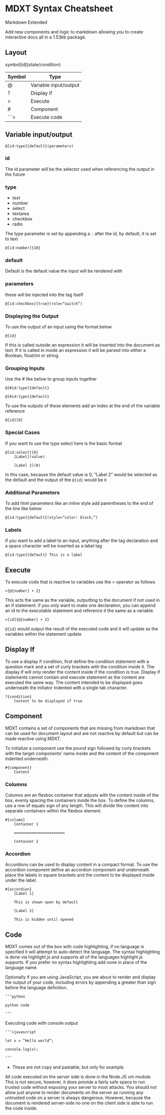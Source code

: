 # MDXT Syntax Cheatsheet

Markdown Extended

Add new components and logic to markdown allowing you to create interactive docs all in a 1.53kb package.

## Layout

symbol[id]{state/condition}

| Symbol | Type |
| --- | --- |
| @ | Variable input/output  |
| ? | Display if |
| > | Execute |
| # | Component |
| ```> | Execute code |

## Variable input/output

```text
@[id:type]{default}(parameters)
```

### id

The id parameter will be the selector used when referencing the output in the future

### type

- text
- number
- select
- textarea
- checkbox
- radio

The type parameter is set by appending a `:` after the id, by default, it is set to text

```text
@[id:number]{10}
```

### default

Default is the default value the input will be rendered with

### parameters

these will be injected into the tag itself

```text
@[id:checkbox]{true}(role=“switch”)
```

### Displaying the Output

To use the output of an input using the format below

```text
@{id}
```

If this is called outside an expression it will be inserted into the document as text. If it is called in inside an expression it will be parsed into either a Boolean, float/int or string.

### Grouping Inputs

Use the # like below to group inputs together

```text
@[#id:type]{default}

@[#id:type]{default}
```

To use the outputs of these elements add an index at the end of the variable reference

```text
@{id}[0]
```

### Special Cases

If you want to use the type select here is the basic format

```text
@[id:select]{0}
    [Label](value)

    [Label 2](0)
```

In this case, because the default value is 0, “Label 2” would be selected as the default and the output of the `@{id}` would be `0`

### Additional Parameters

To add html parameters like an inline style add parentheses to the end of the line like below

```text
@[id:type]{default}(style=“color: black;”)
```

### Labels

If you want to add a label to an input, anything after the tag declaration and a space character will be inserted as a label tag

```text
@[id:type]{default} This is a label
```

## Execute

To execute code that is reactive to variables use the > operator as follows

```text
>{@{number} + 2}
```

This acts the same as the variable, outputting to the document if not used in an if statement. if you only want to make one declaration, you can append an id to the executable statement and reference it the same as a variable.

```text
>[id]{@{number} + 2}
```

`@{id}` would output the result of the executed code and it will update as the variables within the statement update

## Display If

To use a display if condition, first define the condition statement with a question mark and a set of curly brackets with the condition inside it. The display if will only render the content inside if the condition is true. Display if statements cannot contain and execute statement as the content are executed the same way. The content intended to be displayed goes underneath the initiator indented with a single tab character.

```text
?{condition}
    Content to be displayed if true
```

## Component

MDXT contains a set of components that are missing from markdown that can be used for document layout and are not reactive by default but can be made reactive using MDXT.

To initialize a component use the pound sign followed by curly brackets with the target components’ name inside and the content of the component indented underneath.

```text
#{component}
    Content
```

### Columns

Columns are an flexbox container that adjusts with the content inside of the box, evenly spacing the containers inside the box. To define the columns, use a row of equals sign of any length. This will divide the content into separate containers within the flexbox element.

```text
#{column}
    Container 1

    =======================

    Container 2
```

### Accordion

Accordions can be used to display content in a compact format. To use the accordion component define an accordion component and underneath place the labels in square brackets and the content to be displayed inside under the label.

```text
#{accordion}
    [Label 1]

    This is shown open by default

    [Label 2]

    This is hidden until opened
```

## Code

MDXT comes out of the box with code highlighting, if no language is specified it will attempt to auto-detect the language. The syntax highlighting is done via highlight.js and supports all of the languages highlight.js supports. If you prefer no syntax highlighting add none in place of the language name.

Optionally if you are using JavaScript, you are about to render and display the output of your code, including errors by appending a greater than sign before the language definition.

```text
’’’python

python code

‘’’
```

Executing code with console output

```text
’’’>javascript

let x = “Hello world”;

console.log(x);

‘’’
```

- These are not copy and pastable, but only for example.

All code executed on the server side is done in the Node.JS vm module. This is not secure, however, it does provide a fairly safe space to run trusted code without exposing your server to most attacks. You should not allow just anyone to render documents on the server as running any untrusted code on a server is always dangerous. However, because the document is rendered server-side no one on the client side is able to run the code inside.

